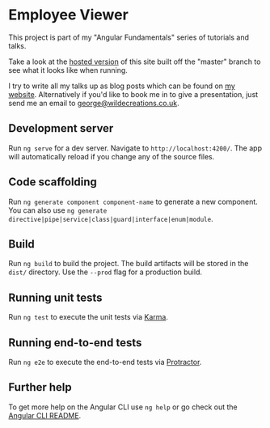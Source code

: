 # Employee Viewer
This project is part of my "Angular Fundamentals" series of tutorials and talks.

Take a look at the [hosted version](https://unruffled-agnesi-158e07.netlify.com/) of this site built off the "master" branch to see what it looks like when running.

I try to write all my talks up as blog posts which can be found on [my website](https://www.wildecreations.co.uk). Alternatively if you'd like to book me in to give a presentation, just send me an email to [george@wildecreations.co.uk](mailto:george@wildecreations.co.uk). 


## Development server

Run `ng serve` for a dev server. Navigate to `http://localhost:4200/`. The app will automatically reload if you change any of the source files.

## Code scaffolding

Run `ng generate component component-name` to generate a new component. You can also use `ng generate directive|pipe|service|class|guard|interface|enum|module`.

## Build

Run `ng build` to build the project. The build artifacts will be stored in the `dist/` directory. Use the `--prod` flag for a production build.

## Running unit tests

Run `ng test` to execute the unit tests via [Karma](https://karma-runner.github.io).

## Running end-to-end tests

Run `ng e2e` to execute the end-to-end tests via [Protractor](http://www.protractortest.org/).

## Further help

To get more help on the Angular CLI use `ng help` or go check out the [Angular CLI README](https://github.com/angular/angular-cli/blob/master/README.md).
